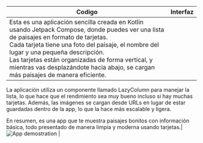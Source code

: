 | Codigo        | Interfaz                              |
|-------------------|----------------------------------------|
|Esta es una aplicación sencilla creada en Kotlin usando Jetpack Compose, donde puedes ver una lista de paisajes en formato de tarjetas. <br>Cada tarjeta tiene una foto del paisaje, el nombre del lugar y una pequeña descripción.<br> Las tarjetas están organizadas de forma vertical, y mientras vas desplazándote hacia abajo, se cargan más paisajes de manera eficiente.

La aplicación utiliza un componente llamado LazyColumn para manejar la lista, lo que hace que el rendimiento sea muy bueno incluso si hay muchas tarjetas. Además, las imágenes se cargan desde URLs en lugar de estar guardadas dentro de la app, lo que la hace más escalable y ligera.

En resumen, es una app que te muestra paisajes bonitos con información básica, todo presentado de manera limpia y moderna usando tarjetas.| ![App demostration](https://i.giphy.com/media/v1.Y2lkPTc5MGI3NjExYndqN2Z4OTQ4bWN3YW9razF4eDZlN2NmZDJrY2V3eHZ2Mzk4OTJtZSZlcD12MV9pbnRlcm5hbF9naWZfYnlfaWQmY3Q9Zw/nkqV7AhhiMmX8uiCnt/giphy.gif) |

